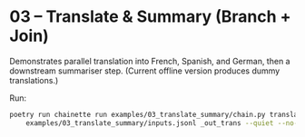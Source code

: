 # 03 – Translate & Summary (Branch + Join)

Demonstrates parallel translation into French, Spanish, and German, then a
downstream summariser step.
(Current offline version produces dummy translations.)

Run:
```bash
poetry run chainette run examples/03_translate_summary/chain.py translate_chain \
    examples/03_translate_summary/inputs.jsonl _out_trans --quiet --no-icons
``` 